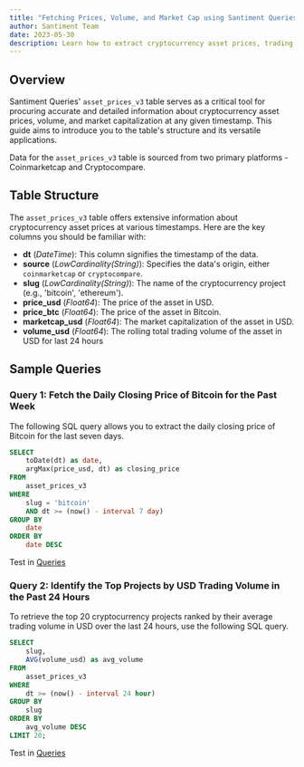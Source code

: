 ```yaml
---
title: "Fetching Prices, Volume, and Market Cap using Santiment Queries"
author: Santiment Team
date: 2023-05-30
description: Learn how to extract cryptocurrency asset prices, trading volume, and market cap data using the asset_prices_v3 table in Santiment Queries.
---
```


## Overview

Santiment Queries' `asset_prices_v3` table serves as a critical tool for procuring accurate and detailed information about cryptocurrency asset prices, volume, and market capitalization at any given timestamp. This guide aims to introduce you to the table's structure and its versatile applications.

Data for the `asset_prices_v3` table is sourced from two primary platforms - Coinmarketcap and Cryptocompare.

## Table Structure

The `asset_prices_v3` table offers extensive information about cryptocurrency asset prices at various timestamps. Here are the key columns you should be familiar with:

- **dt** (*DateTime*): This column signifies the timestamp of the data.
- **source** (*LowCardinality(String)*): Specifies the data's origin, either `coinmarketcap` or `cryptocompare`.
- **slug** (*LowCardinality(String)*): The name of the cryptocurrency project (e.g., 'bitcoin', 'ethereum').
- **price_usd** (*Float64*): The price of the asset in USD.
- **price_btc** (*Float64*): The price of the asset in Bitcoin.
- **marketcap_usd** (*Float64*): The market capitalization of the asset in USD.
- **volume_usd** (*Float64*): The rolling total trading volume of the asset in USD for last 24 hours 

## Sample Queries

### Query 1: Fetch the Daily Closing Price of Bitcoin for the Past Week

The following SQL query allows you to extract the daily closing price of Bitcoin for the last seven days.

```sql
SELECT 
    toDate(dt) as date, 
    argMax(price_usd, dt) as closing_price
FROM 
    asset_prices_v3
WHERE 
    slug = 'bitcoin' 
    AND dt >= (now() - interval 7 day)
GROUP BY 
    date
ORDER BY 
    date DESC
```

Test in [Queries](https://queries.santiment.net/query/fetch-the-daily-closing-price-of-bitcoin-for-the-past-week-406)

### Query 2: Identify the Top Projects by USD Trading Volume in the Past 24 Hours

To retrieve the top 20 cryptocurrency projects ranked by their average trading volume in USD over the last 24 hours, use the following SQL query.

```sql
SELECT
    slug,
    AVG(volume_usd) as avg_volume
FROM
    asset_prices_v3
WHERE
    dt >= (now() - interval 24 hour)
GROUP BY
    slug
ORDER BY
    avg_volume DESC
LIMIT 20;
```

Test in [Queries](https://queries.santiment.net/query/identify-the-top-projects-by-usd-trading-volume-in-the-past-24-hours-407)